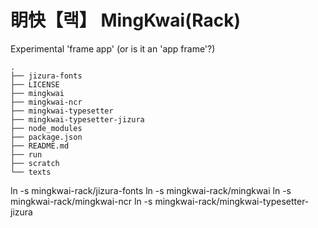 

# 眀快【랙】 MingKwai(Rack)

Experimental 'frame app' (or is it an 'app frame'?)



```
.
├── jizura-fonts
├── LICENSE
├── mingkwai
├── mingkwai-ncr
├── mingkwai-typesetter
├── mingkwai-typesetter-jizura
├── node_modules
├── package.json
├── README.md
├── run
├── scratch
└── texts
```

ln -s mingkwai-rack/jizura-fonts
ln -s mingkwai-rack/mingkwai
ln -s mingkwai-rack/mingkwai-ncr
ln -s mingkwai-rack/mingkwai-typesetter-jizura
